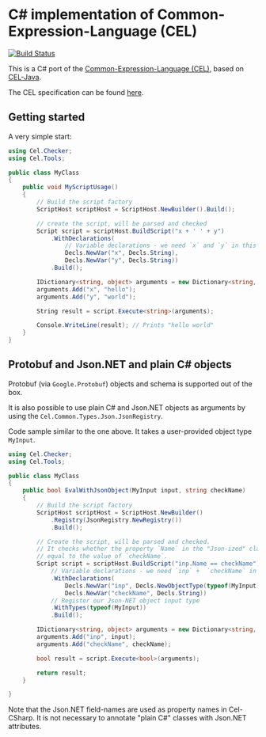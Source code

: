 # C# implementation of Common-Expression-Language (CEL)

[![Build Status][github-actions-shield]][github-actions-link]

[github-actions-shield]: https://github.com/rayokota/cel-csharp/actions/workflows/build.yml/badge.svg?branch=master
[github-actions-link]: https://github.com/rayokota/cel-csharp/actions

This is a C# port of the [Common-Expression-Language (CEL)](https://opensource.google/projects/cel), based on [CEL-Java](https://github.com/projectnessie/cel-java).

The CEL specification can be found [here](https://github.com/google/cel-spec).

## Getting started

A very simple start:

```csharp
using Cel.Checker;
using Cel.Tools;

public class MyClass
{
    public void MyScriptUsage()
    {
        // Build the script factory
        ScriptHost scriptHost = ScriptHost.NewBuilder().Build();

        // create the script, will be parsed and checked
        Script script = scriptHost.BuildScript("x + ' ' + y")
            .WithDeclarations(
                // Variable declarations - we need `x` and `y` in this example
                Decls.NewVar("x", Decls.String),
                Decls.NewVar("y", Decls.String))
            .Build();

        IDictionary<string, object> arguments = new Dictionary<string, object>();
        arguments.Add("x", "hello");
        arguments.Add("y", "world");

        String result = script.Execute<string>(arguments);

        Console.WriteLine(result); // Prints "hello world"
    }
}
```

## Protobuf and Json.NET and plain C# objects

Protobuf (via `Google.Protobuf`) objects and schema is supported out of the box.

It is also possible to use plain C# and Json.NET objects as arguments by using the 
`Cel.Common.Types.Json.JsonRegistry`.

Code sample similar to the one above. It takes a user-provided object type `MyInput`.

```csharp
using Cel.Checker;
using Cel.Tools;

public class MyClass
{
    public bool EvalWithJsonObject(MyInput input, string checkName)
    {
        // Build the script factory
        ScriptHost scriptHost = ScriptHost.NewBuilder()
            .Registry(JsonRegistry.NewRegistry())
            .Build();

        // Create the script, will be parsed and checked.
        // It checks whether the property `Name` in the "Json-ized" class `MyInput` is
        // equal to the value of `checkName`.
        Script script = scriptHost.BuildScript("inp.Name == checkName")
            // Variable declarations - we need `inp` +  `checkName` in this example
            .WithDeclarations(
                Decls.NewVar("inp", Decls.NewObjectType(typeof(MyInput).FullName)),
                Decls.NewVar("checkName", Decls.String))
            // Register our Json-NET object input type
            .WithTypes(typeof(MyInput))
            .Build();

        IDictionary<string, object> arguments = new Dictionary<string, object>();
        arguments.Add("inp", input);
        arguments.Add("checkName", checkName);

        bool result = script.Execute<bool>(arguments);

        return result;
    }

}
```

Note that the Json.NET field-names are used as property names in Cel-CSharp. It is not necessary to
annotate "plain C#" classes with Json.NET attributes.


